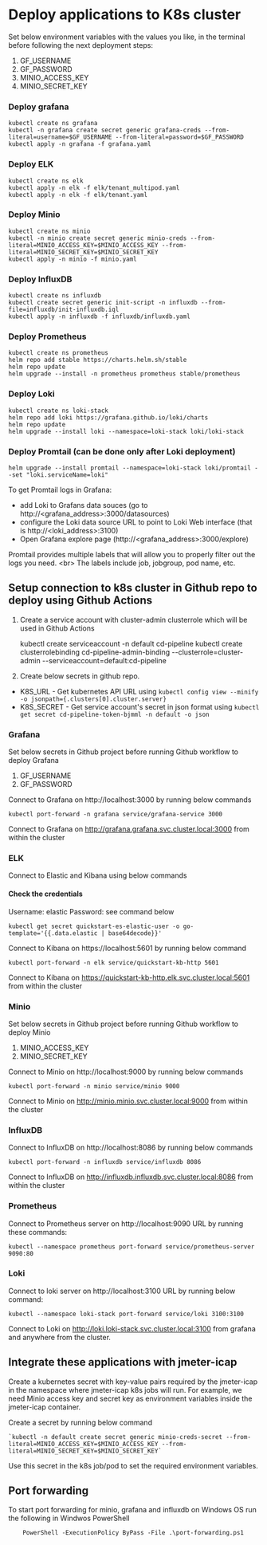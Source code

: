 # Deploy applications to K8s cluster

Set below environment variables with the values you like, in the terminal before following the next deployment steps:

1. GF_USERNAME
2. GF_PASSWORD
3. MINIO_ACCESS_KEY
4. MINIO_SECRET_KEY

### Deploy grafana

    kubectl create ns grafana
    kubectl -n grafana create secret generic grafana-creds --from-literal=username=$GF_USERNAME --from-literal=password=$GF_PASSWORD
    kubectl apply -n grafana -f grafana.yaml

### Deploy ELK

    kubectl create ns elk
    kubectl apply -n elk -f elk/tenant_multipod.yaml
    kubectl apply -n elk -f elk/tenant.yaml

### Deploy Minio

    kubectl create ns minio
    kubectl -n minio create secret generic minio-creds --from-literal=MINIO_ACCESS_KEY=$MINIO_ACCESS_KEY --from-literal=MINIO_SECRET_KEY=$MINIO_SECRET_KEY
    kubectl apply -n minio -f minio.yaml

### Deploy InfluxDB

    kubectl create ns influxdb
    kubectl create secret generic init-script -n influxdb --from-file=influxdb/init-influxdb.iql
    kubectl apply -n influxdb -f influxdb/influxdb.yaml

### Deploy Prometheus

    kubectl create ns prometheus
    helm repo add stable https://charts.helm.sh/stable
    helm repo update
    helm upgrade --install -n prometheus prometheus stable/prometheus

### Deploy Loki

    kubectl create ns loki-stack
    helm repo add loki https://grafana.github.io/loki/charts
    helm repo update
    helm upgrade --install loki --namespace=loki-stack loki/loki-stack

### Deploy Promtail (can be done only after Loki deployment)

    helm upgrade --install promtail --namespace=loki-stack loki/promtail --set "loki.serviceName=loki"

To get Promtail logs in Grafana:
- add Loki to Grafans data souces (go to http://<grafana_address>:3000/datasources) 
- configure the Loki data source URL to point to Loki Web interface (that is http://<loki_address>:3100)
- Open Grafana explore page (http://<grafana_address>:3000/explore)

Promtail provides multiple labels that will allow you to properly filter out the logs you need. <br\>
The labels include job, jobgroup, pod name, etc.

## Setup connection to k8s cluster in Github repo to deploy using Github Actions

1. Create a service account with cluster-admin clusterrole which will be used in Github Actions

    kubectl create serviceaccount -n default cd-pipeline
    kubectl create clusterrolebinding cd-pipeline-admin-binding --clusterrole=cluster-admin --serviceaccount=default:cd-pipeline

2. Create below secrets in github repo.

* K8S_URL - Get kubernetes API URL using `kubectl config view --minify -o jsonpath={.clusters[0].cluster.server}`
* K8S_SECRET - Get service account's secret in json format using `kubectl get secret cd-pipeline-token-bjmml -n default -o json`


### Grafana
Set below secrets in Github project before running Github workflow to deploy Grafana

1. GF_USERNAME
2. GF_PASSWORD

Connect to Grafana on http://localhost:3000 by running below commands

    kubectl port-forward -n grafana service/grafana-service 3000

Connect to Grafana on http://grafana.grafana.svc.cluster.local:3000 from within the cluster

### ELK
Connect to Elastic and Kibana using below commands

#### Check the credentials
Username: elastic Password: see command below

    kubectl get secret quickstart-es-elastic-user -o go-template='{{.data.elastic | base64decode}}'

Connect to Kibana on https://localhost:5601 by running below command

    kubectl port-forward -n elk service/quickstart-kb-http 5601

Connect to Kibana on https://quickstart-kb-http.elk.svc.cluster.local:5601 from within the cluster

### Minio
Set below secrets in Github project before running Github workflow to deploy Minio

1. MINIO_ACCESS_KEY
2. MINIO_SECRET_KEY

Connect to Minio on http://localhost:9000 by running below commands

    kubectl port-forward -n minio service/minio 9000

Connect to Minio on http://minio.minio.svc.cluster.local:9000 from within the cluster

### InfluxDB

Connect to InfluxDB on http://localhost:8086 by running below commands

    kubectl port-forward -n influxdb service/influxdb 8086

Connect to InfluxDB on http://influxdb.influxdb.svc.cluster.local:8086 from within the cluster

### Prometheus

Connect to Prometheus server on http://localhost:9090 URL by running these commands:
    
    kubectl --namespace prometheus port-forward service/prometheus-server 9090:80

### Loki

Connect to loki server on http://localhost:3100 URL by running below command:

    kubectl --namespace loki-stack port-forward service/loki 3100:3100

Connect to Loki on http://loki.loki-stack.svc.cluster.local:3100 from grafana and anywhere from the cluster.


## Integrate these applications with jmeter-icap

Create a kubernetes secret with key-value pairs required by the jmeter-icap in the namespace where jmeter-icap k8s jobs will run. 
For example, we need Minio access key and secret key as environment variables inside the jmeter-icap container.

Create a secret by running below command

    `kubectl -n default create secret generic minio-creds-secret --from-literal=MINIO_ACCESS_KEY=$MINIO_ACCESS_KEY --from-literal=MINIO_SECRET_KEY=$MINIO_SECRET_KEY`    

Use this secret in the k8s job/pod to set the required environment variables.

## Port forwarding

To start port forwarding for minio, grafana and influxdb on Windows OS run the following in Windwos PowerShell

```
    PowerShell -ExecutionPolicy ByPass -File .\port-forwarding.ps1
```

